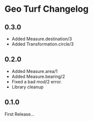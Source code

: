 # Geo Turf Changelog

## 0.3.0

- Added Measure.destination/3
- Added Transformation.circle/3

## 0.2.0

- Added Measure.area/1
- Added Measure.bearing/2
- Fixed a bad mod/2 error.
- Library cleanup

## 0.1.0

First Release...
